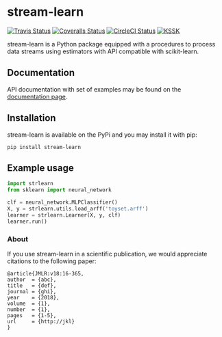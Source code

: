 # stream-learn

[![Travis Status](https://travis-ci.org/w4k2/stream-learn.svg?branch=master)](https://travis-ci.org/w4k2/stream-learn)
[![Coveralls Status](https://coveralls.io/repos/w4k2/stream-learn/badge.svg?branch=master&service=github)](https://coveralls.io/r/w4k2/stream-learn)
[![CircleCI Status](https://circleci.com/gh/w4k2/stream-learn.svg?style=shield&circle-token=:circle-token)](https://circleci.com/gh/w4k2/stream-learn/tree/master)
[![KSSK](https://img.shields.io/badge/KSSK-alive-green.svg)](http://kssk.pwr.edu.pl)

stream-learn is a Python package equipped with a procedures to process data streams using estimators with API compatible with scikit-learn.

## Documentation

API documentation with set of examples may be found on the [documentation page](https://w4k2.github.io/stream-learn/).

## Installation

stream-learn is available on the PyPi and you may install it with pip:

```
pip install stream-learn
```

## Example usage

```python
import strlearn
from sklearn import neural_network

clf = neural_network.MLPClassifier()
X, y = strlearn.utils.load_arff('toyset.arff')
learner = strlearn.Learner(X, y, clf)
learner.run()
```

### About

If you use stream-learn in a scientific publication, we would appreciate citations to the following paper:

```
@article{JMLR:v18:16-365,
author  = {abc},
title   = {def},
journal = {ghi},
year    = {2018},
volume  = {1},
number  = {1},
pages   = {1-5},
url     = {http://jkl}
}
```
